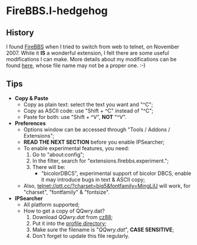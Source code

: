 FireBBS.l-hedgehog
==================

History
-------

I found [FireBBS][1] when I tried to switch from web to telnet, on November
2007. While it __IS__ a wonderful extension, I felt there are some useful
modifications I can make. More details about my modifications can be found
[here][2], whose file name may not be a proper one. :-)

Tips
----

*   __Copy & Paste__
    *   Copy as plain text: select the text you want and "^C";
    *   Copy as ASCII code: use "Shift + ^C" instead of "^C";
    *   Paste for both: use "Shift + ^V", __NOT__ "^V".
*   __Preferences__
    *   Options window can be accessed through "Tools / Addons / Extensions";
    *   __READ THE NEXT SECTION__ before you enable IPSearcher;
    *   To enable experimental features, you need:
        1.  Go to "about:config";
        2.  In the filter, search for "extensions.firebbs.experiment.";
        3.  There will be:
            *   "bicolorDBCS", experimental support of bicolor DBCS,
                enable it may introduce bugs in text & ASCII copy;
    *   Also, [telnet://ptt.cc/?charset=big5&fontfamily=MingLiU][3] will work,
        for "charset", "fontfamily" & "fontsize".
*   __IPSearcher__
    *   All platform supported;
    *   How to get a copy of QQwry.dat?
        1.  Download _QQwry.dat_ from [cz88][4];
        2.  Put it into the [profile directory][5];
        3.  Make sure the filename is "_QQwry.dat_", __CASE SENSITIVE__;
        4.  Don't forget to update this file regularly.

  [1]: http://firebbs.googlepages.com
  [2]: /l-hedgehog/firebbs.l-hedgehog/blob/master/release_note.txt
  [3]: telnet://ptt.cc/?charset=big5&fontfamily=MingLiU
  [4]: http://www.cz88.net/
  [5]: https://developer.mozilla.org/en/Runtime_Directories#Firefox
